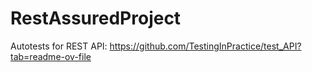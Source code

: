# RestAssuredProject
Autotests for REST API: https://github.com/TestingInPractice/test_API?tab=readme-ov-file
